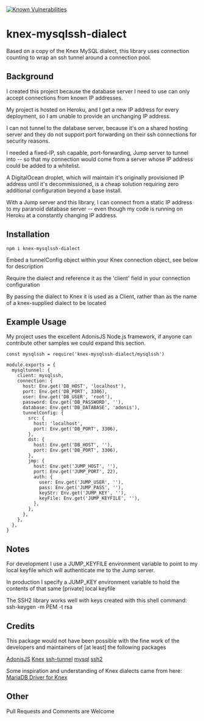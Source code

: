 [![Known Vulnerabilities](https://snyk.io/test/github/ajoslin103/knex-mysqlssh-dialect/badge.svg?targetFile=package.json&style=flat-square)](https://snyk.io/test/github/ajoslin103/knex-mysqlssh-dialect?targetFile=package.json)


# knex-mysqlssh-dialect

Based on a copy of the Knex MySQL dialect, this library uses connection counting to wrap an ssh tunnel around a connection pool.

## Background

I created this project because the database server I need to use can only accept connections from known IP addresses.

My project is hosted on Heroku, and I get a new IP address for every deployment, so I am unable to provide an unchanging IP address.

I can not tunnel to the database server, because it's on a shared hosting server and they do not support port forwarding on their ssh connections for security reasons.

I needed a fixed-IP, ssh capable, port-forwarding, Jump server to tunnel into -- so that my connection would come from a server whose IP address could be added to a whitelist.

A DigitalOcean droplet, which will maintain it's originally provisioned IP address until it's decommissioned, is a cheap solution requiring zero additional configuration beyond a base install.

With a Jump server and this library, I can connect from a static IP address to my paranoid database server -- even though my code is running on Heroku at a constantly changing IP address.

## Installation 

```
npm i knex-mysqlssh-dialect
```

Embed a tunnelConfig object within your Knex connection object, see below for description

Require the dialect and reference it as the 'client' field in your connection configuration

By passing the dialect to Knex it is used as a Client, rather than as the name of a knex-supplied dialect to be located

## Example Usage

My project uses the excellent AdonisJS Node.js framework, if anyone can contribute other samples we could expand this section.

```
const mysqlssh = require('knex-mysqlssh-dialect/mysqlssh')

module.exports = {
  mysqltunnel: {
    client: mysqlssh,
    connection: {
      host: Env.get('DB_HOST', 'localhost'),
      port: Env.get('DB_PORT', 3306),
      user: Env.get('DB_USER', 'root'),
      password: Env.get('DB_PASSWORD', ''),
      database: Env.get('DB_DATABASE', 'adonis'),
      tunnelConfig: {
        src: {
          host: 'localhost',
          port: Env.get('DB_PORT', 3306),
        },
        dst: {
          host: Env.get('DB_HOST', ''),
          port: Env.get('DB_PORT', 3306),
        },
        jmp: {
          host: Env.get('JUMP_HOST', ''),
          port: Env.get('JUMP_PORT', 22),
          auth: {
            user: Env.get('JUMP_USER', ''),
            pass: Env.get('JUMP_PASS', ''),
            keyStr: Env.get('JUMP_KEY', ''),
            keyFile: Env.get('JUMP_KEYFILE', ''),
          },
        },
      },
    },
  },
}
```

## Notes

For development I use a JUMP_KEYFILE environment variable to point to my local keyfile which will authenticate me to the Jump server.

In production I specify a JUMP_KEY environment variable to hold the contents of that same [private] local keyfile

The SSH2 library works well with keys created with this shell command: ssh-keygen -m PEM -t rsa 

## Credits

This package would not have been possible with the fine work of the developers and maintainers of [at least] the following packages

[AdonisJS](https://adonisjs.com/) [Knex](http://knexjs.org/) [ssh-tunnel](https://github.com/agebrock/tunnel-ssh) [mysql](https://github.com/mysqljs/mysql) [ssh2](https://github.com/mscdex/ssh2)

Some inspiration and understanding of Knex dialects came from here: [MariaDB Driver for Knex](https://wildwolf.name/mariadb-driver-for-knex/)

## Other

Pull Requests and Comments are Welcome

